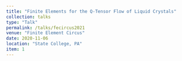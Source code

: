 ```yaml
---
title: "Finite Elements for the Q-Tensor Flow of Liquid Crystals"
collection: talks
type: "Talk"
permalink: /talks/fecircus2021
venue: "Finite Element Circus"
date: 2020-11-06
location: "State College, PA"
item: 1
---
```


